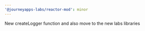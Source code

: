 ```yaml
---
'@journeyapps-labs/reactor-mod': minor
---
```


New createLogger function and also move to the new labs libraries
